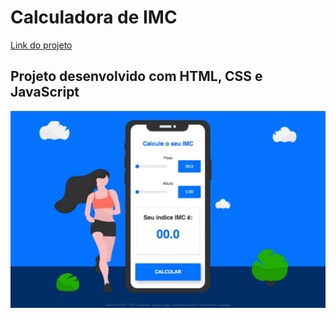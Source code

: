 # Calculadora de IMC
[Link do projeto](https://juslenelobeu.github.io/calculadora-imc/)

## Projeto desenvolvido com HTML, CSS e JavaScript
<img src="/assets/images/print-desktop.jpg" alt="Calculadora de IMC"/>
